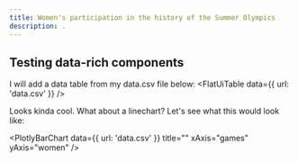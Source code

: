 ```yaml
---
title: Women's participation in the history of the Summer Olympics
description: .
---
```


## Testing data-rich components

I will add a data table from my data.csv file below:
<FlatUiTable
  data={{
    url: 'data.csv'
  }}
 />

 Looks kinda cool. What about a linechart? Let's see what this would look like:

 <PlotlyBarChart
  data={{
    url: 'data.csv'
  }}
  title=""
  xAxis="games"
  yAxis="women"
/>


